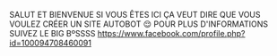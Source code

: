 SALUT ET BIENVENUE
SI VOUS ÊTES ICI ÇA VEUT DIRE QUE VOUS VOULEZ CRÉER UN SITE AUTOBOT 😌
POUR PLUS D'INFORMATIONS SUIVEZ LE BIG BºSSSS
https://www.facebook.com/profile.php?id=100094708460091
